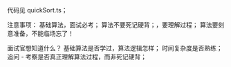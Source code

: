 代码见 quickSort.ts；

注意事项：
    基础算法，面试必考；
    算法不要死记硬背；，要理解过程；
    算法要刻意准备，不能临场忘了！

面试官想知道什么？
    基础算法是否学过，算法逻辑怎样；
    时间复杂度是否熟练；
    追问 - 考察是否真正理解算法过程，而非死记硬背；